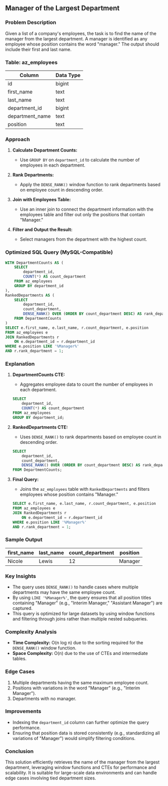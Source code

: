 ## Manager of the Largest Department

### Problem Description
Given a list of a company's employees, the task is to find the name of the manager from the largest department. A manager is identified as any employee whose position contains the word "manager." The output should include their first and last name.

### Table: az_employees
| Column         | Data Type   |
|----------------|-------------|
| id             | bigint      |
| first_name     | text        |
| last_name      | text        |
| department_id  | bigint      |
| department_name| text        |
| position       | text        |

### Approach
1. **Calculate Department Counts:**
   - Use `GROUP BY` on `department_id` to calculate the number of employees in each department.

2. **Rank Departments:**
   - Apply the `DENSE_RANK()` window function to rank departments based on employee count in descending order.
   
3. **Join with Employees Table:**
   - Use an inner join to connect the department information with the employees table and filter out only the positions that contain "Manager."

4. **Filter and Output the Result:**
   - Select managers from the department with the highest count.

### Optimized SQL Query (MySQL-Compatible)
```sql
WITH DepartmentCounts AS (
    SELECT 
        department_id,
        COUNT(*) AS count_department
    FROM az_employees
    GROUP BY department_id
),
RankedDepartments AS (
    SELECT 
        department_id,
        count_department,
        DENSE_RANK() OVER (ORDER BY count_department DESC) AS rank_department
    FROM DepartmentCounts
)
SELECT e.first_name, e.last_name, r.count_department, e.position
FROM az_employees e
JOIN RankedDepartments r 
    ON e.department_id = r.department_id
WHERE e.position LIKE '%Manager%'
AND r.rank_department = 1;
```

### Explanation
1. **DepartmentCounts CTE:**
   - Aggregates employee data to count the number of employees in each department.
   ```sql
   SELECT 
       department_id,
       COUNT(*) AS count_department
   FROM az_employees
   GROUP BY department_id;
   ```
   
2. **RankedDepartments CTE:**
   - Uses `DENSE_RANK()` to rank departments based on employee count in descending order.
   ```sql
   SELECT 
       department_id,
       count_department,
       DENSE_RANK() OVER (ORDER BY count_department DESC) AS rank_department
   FROM DepartmentCounts;
   ```

3. **Final Query:**
   - Joins the `az_employees` table with `RankedDepartments` and filters employees whose position contains "Manager."
   ```sql
   SELECT e.first_name, e.last_name, r.count_department, e.position
   FROM az_employees e
   JOIN RankedDepartments r 
       ON e.department_id = r.department_id
   WHERE e.position LIKE '%Manager%'
   AND r.rank_department = 1;
   ```

### Sample Output
| first_name | last_name | count_department | position           |
|------------|-----------|------------------|--------------------|
| Nicole     | Lewis     | 12               | Manager            |

### Key Insights
- The query uses `DENSE_RANK()` to handle cases where multiple departments may have the same employee count.
- By using `LIKE '%Manager%'`, the query ensures that all position titles containing "Manager" (e.g., "Interim Manager," "Assistant Manager") are captured.
- This query is optimized for large datasets by using window functions and filtering through joins rather than multiple nested subqueries.

### Complexity Analysis
- **Time Complexity:** O(n log n) due to the sorting required for the `DENSE_RANK()` window function.
- **Space Complexity:** O(n) due to the use of CTEs and intermediate tables.

### Edge Cases
1. Multiple departments having the same maximum employee count.
2. Positions with variations in the word "Manager" (e.g., "Interim Manager").
3. Departments with no manager.

### Improvements
- Indexing the `department_id` column can further optimize the query performance.
- Ensuring that position data is stored consistently (e.g., standardizing all variations of "Manager") would simplify filtering conditions.

### Conclusion
This solution efficiently retrieves the name of the manager from the largest department, leveraging window functions and CTEs for performance and scalability. It is suitable for large-scale data environments and can handle edge cases involving tied department sizes.
